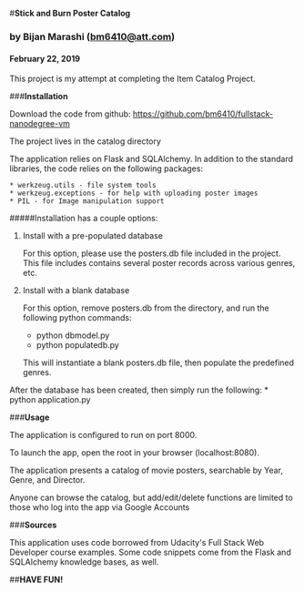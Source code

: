 #**Stick and Burn Poster Catalog**
### by Bijan Marashi (bm6410@att.com)
#### February 22, 2019

This project is my attempt at completing the Item Catalog Project.


###**Installation**

Download the code from github:  https://github.com/bm6410/fullstack-nanodegree-vm

The project lives in the catalog directory

The application relies on Flask and SQLAlchemy.  In addition to the standard libraries, the code
relies on the following packages:

    * werkzeug.utils - file system tools
    * werkzeug.exceptions - for help with uploading poster images
    * PIL - for Image manipulation support


#####Installation has a couple options:
1) Install with a pre-populated database

    For this option, please use the posters.db file included in the project.  This file includes 
    contains several poster records across various genres, etc.
    
2) Install with a blank database

    For this option, remove posters.db from the directory, and run the following python commands:
    * python dbmodel.py
    * python populatedb.py
    
    This will instantiate a blank posters.db file, then populate the predefined genres.
    
After the database has been created, then simply run the following:
    * python application.py

###**Usage**


The application is configured to run on port 8000.

To launch the app, open the root in your browser (localhost:8080).  

The application presents a catalog of movie posters, searchable by Year, Genre, and Director.

Anyone can browse the catalog, but add/edit/delete functions are limited to those who log into the
app via Google Accounts

###**Sources**

This application uses code borrowed from Udacity's Full Stack Web Developer course examples.  Some
code snippets come from the Flask and SQLAlchemy knowledge bases, as well.

##**HAVE FUN!**